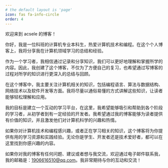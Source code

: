 ```yaml
---
# the default layout is 'page'
icon: fas fa-info-circle
order: 4
---
```


欢迎来到 acsele 的博客！

​		你好，我是一位科班的计算机专业本科生，热爱计算机技术和编程。在这个个人博客上，我将分享我在计算机领域学习的总结和经验。

​		作为一个学习者，我相信通过记录和分享知识，我们可以更好地理解和掌握所学的内容。因此，我创建了这个博客，不仅为了方便自己的复习，也希望通过写博客的过程对所学的知识进行更深入的总结与回顾。

在这个博客中，我主要关注计算机相关的知识，包括编程语言、算法与数据结构、网络技术以及软件开发等方面。我将尽量以通俗易懂的方式讲解这些知识，让读者能够轻松理解和应用。

我的目标是建立一个互动的学习平台，在这里，我希望能够吸引和帮助到各个阶段的学习者，从初学者到有一定经验的开发者。我希望通过我的博客能够为读者提供有价值的知识，并且激发他们对计算机科学的兴趣和热情。

如果你对计算机技术和编程感兴趣，或者正在学习相关的知识，这个博客将为你提供有用的学习资源和实践经验。无论你是学生、开发者还是技术爱好者，都可以在这里找到你感兴趣的内容。

​		如果你对我的博客有任何问题、建议或者想与我交流，欢迎通过电子邮件联系我，我的邮箱是：[1906616510@qq.com](mailto:1906616510@qq.com)。我非常期待与你的互动和交流！

